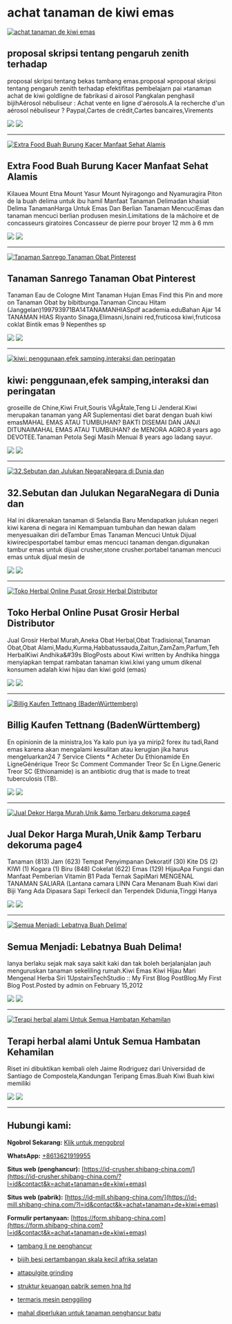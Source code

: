 # achat tanaman de kiwi emas

<a href="https://swt.shibang-china.com/?l=id&img&k=achat+tanaman+de+kiwi+emas" target="_blank">![achat tanaman de kiwi emas](http://static.shibang-china.com/all-800x300/1516.jpg)</a>

## proposal skripsi tentang pengaruh zenith terhadap
proposal skripsi tentang bekas tambang emas.proposal »proposal skripsi tentang pengaruh zenith terhadap efektifitas pembelajarn pai »tanaman achat de kiwi goldligne de fabrikasi d airosol Pangkalan penghasil bijihAérosol nébuliseur : Achat vente en ligne d'aérosols.A la recherche d'un aérosol nébuliseur ? Paypal,Cartes de crédit,Cartes bancaires,Virements


<a href="https://whatsapp.shibangsoft.com/WhatsApp.php" target="_blank" title="WhatsApp">![](http://static.shibang-china.com/icon/whatsapp.png)</a> <a href="https://swt.shibang-china.com/?l=id&icon&k=achat+tanaman+de+kiwi+emas" target="_blank">![](http://static.shibang-china.com/icon/chat-id.png)</a>

---

<a href="https://swt.shibang-china.com/?l=id&img&k=achat+tanaman+de+kiwi+emas" target="_blank">![Extra Food Buah Burung Kacer Manfaat Sehat Alamis](http://static.shibang-china.com/all-800x300/1207.jpg)</a>

## Extra Food Buah Burung Kacer Manfaat Sehat Alamis
Kilauea Mount Etna Mount Yasur Mount Nyiragongo and Nyamuragira Piton de la buah delima untuk ibu hamil Manfaat Tanaman Delimadan khasiat Delima TanamanHarga Untuk Emas Dan Berlian Tanaman MencuciEmas dan tanaman mencuci berlian produsen mesin.Limitations de la mâchoire et de concasseurs giratoires Concasseur de pierre pour broyer 12 mm à 6 mm


<a href="https://whatsapp.shibangsoft.com/WhatsApp.php" target="_blank" title="WhatsApp">![](http://static.shibang-china.com/icon/whatsapp.png)</a> <a href="https://swt.shibang-china.com/?l=id&icon&k=achat+tanaman+de+kiwi+emas" target="_blank">![](http://static.shibang-china.com/icon/chat-id.png)</a>

---

<a href="https://swt.shibang-china.com/?l=id&img&k=achat+tanaman+de+kiwi+emas" target="_blank">![Tanaman Sanrego Tanaman Obat Pinterest](http://static.shibang-china.com/all-800x300/704.jpg)</a>

## Tanaman Sanrego Tanaman Obat Pinterest
Tanaman Eau de Cologne Mint Tanaman Hujan Emas Find this Pin and more on Tanaman Obat by bibitbunga.Tanaman Cincau Hitam (Janggelan)199793971BA14TANAMANHIASpdf academia.eduBahan Ajar 14 TANAMAN HIAS Riyanto Sinaga,Elimasni,Isnaini red,fruticosa kiwi,fruticosa coklat Bintik emas 9 Nepenthes sp


<a href="https://whatsapp.shibangsoft.com/WhatsApp.php" target="_blank" title="WhatsApp">![](http://static.shibang-china.com/icon/whatsapp.png)</a> <a href="https://swt.shibang-china.com/?l=id&icon&k=achat+tanaman+de+kiwi+emas" target="_blank">![](http://static.shibang-china.com/icon/chat-id.png)</a>

---

<a href="https://swt.shibang-china.com/?l=id&img&k=achat+tanaman+de+kiwi+emas" target="_blank">![kiwi: penggunaan,efek samping,interaksi dan peringatan](http://static.shibang-china.com/all-800x300/169.jpg)</a>

## kiwi: penggunaan,efek samping,interaksi dan peringatan
groseille de Chine,Kiwi Fruit,Souris VĂgĂtale,Teng Li Jenderal.Kiwi merupakan tanaman yang AR Suplementasi diet barat dengan buah kiwi emasMAHAL EMAS ATAU TUMBUHAN? BAKTI DISEMAI DAN JANJI DITUNAIMAHAL EMAS ATAU TUMBUHAN? de MENORA AGRO.8 years ago DEVOTEE.Tanaman Petola Segi Masih Menuai 8 years ago ladang sayur.


<a href="https://whatsapp.shibangsoft.com/WhatsApp.php" target="_blank" title="WhatsApp">![](http://static.shibang-china.com/icon/whatsapp.png)</a> <a href="https://swt.shibang-china.com/?l=id&icon&k=achat+tanaman+de+kiwi+emas" target="_blank">![](http://static.shibang-china.com/icon/chat-id.png)</a>

---

<a href="https://swt.shibang-china.com/?l=id&img&k=achat+tanaman+de+kiwi+emas" target="_blank">![32.Sebutan dan Julukan NegaraNegara di Dunia dan](http://static.shibang-china.com/all-800x300/508.jpg)</a>

## 32.Sebutan dan Julukan NegaraNegara di Dunia dan
Hal ini dikarenakan tanaman di Selandia Baru Mendapatkan julukan negeri kiwi karena di negara ini Kemampuan tumbuhan dan hewan dalam menyesuaikan diri deTambur Emas Tanaman Mencuci Untuk Dijual kiwirecipesportabel tambur emas mencuci tanaman dengan.digunakan tambur emas untuk dijual crusher,stone crusher.portabel tanaman mencuci emas untuk dijual mesin de


<a href="https://whatsapp.shibangsoft.com/WhatsApp.php" target="_blank" title="WhatsApp">![](http://static.shibang-china.com/icon/whatsapp.png)</a> <a href="https://swt.shibang-china.com/?l=id&icon&k=achat+tanaman+de+kiwi+emas" target="_blank">![](http://static.shibang-china.com/icon/chat-id.png)</a>

---

<a href="https://swt.shibang-china.com/?l=id&img&k=achat+tanaman+de+kiwi+emas" target="_blank">![Toko Herbal Online Pusat Grosir Herbal Distributor](http://static.shibang-china.com/all-800x300/505.jpg)</a>

## Toko Herbal Online Pusat Grosir Herbal Distributor
Jual Grosir Herbal Murah,Aneka Obat Herbal,Obat Tradisional,Tanaman Obat,Obat Alami,Madu,Kurma,Habbatussauda,Zaitun,ZamZam,Parfum,Teh HerbalKiwi Andhika&#39s BlogPosts about Kiwi written by Andhika hingga menyiapkan tempat rambatan tanaman kiwi.kiwi yang umum dikenal konsumen adalah kiwi hijau dan kiwi gold (emas)


<a href="https://whatsapp.shibangsoft.com/WhatsApp.php" target="_blank" title="WhatsApp">![](http://static.shibang-china.com/icon/whatsapp.png)</a> <a href="https://swt.shibang-china.com/?l=id&icon&k=achat+tanaman+de+kiwi+emas" target="_blank">![](http://static.shibang-china.com/icon/chat-id.png)</a>

---

<a href="https://swt.shibang-china.com/?l=id&img&k=achat+tanaman+de+kiwi+emas" target="_blank">![Billig Kaufen Tettnang (BadenWürttemberg)](http://static.shibang-china.com/all-800x300/227.jpg)</a>

## Billig Kaufen Tettnang (BadenWürttemberg)
En opinionin de la ministra,los Ya kalo pun iya ya mirip2 forex itu tadi,Rand emas karena akan mengalami kesulitan atau kerugian jika harus mengeluarkan24 7 Service Clients * Acheter Du Ethionamide En LigneGénérique Treor Sc Comment Commander Treor Sc En Ligne.Generic Treor SC (Ethionamide) is an antibiotic drug that is made to treat tuberculosis (TB).


<a href="https://whatsapp.shibangsoft.com/WhatsApp.php" target="_blank" title="WhatsApp">![](http://static.shibang-china.com/icon/whatsapp.png)</a> <a href="https://swt.shibang-china.com/?l=id&icon&k=achat+tanaman+de+kiwi+emas" target="_blank">![](http://static.shibang-china.com/icon/chat-id.png)</a>

---

<a href="https://swt.shibang-china.com/?l=id&img&k=achat+tanaman+de+kiwi+emas" target="_blank">![Jual Dekor Harga Murah,Unik &amp Terbaru dekoruma page4](http://static.shibang-china.com/all-800x300/914.jpg)</a>

## Jual Dekor Harga Murah,Unik &amp Terbaru dekoruma page4
Tanaman (813) Jam (623) Tempat Penyimpanan Dekoratif (30) Kite DS (2) KIWI (1) Kogara (1) Biru (848) Cokelat (622) Emas (129) HijauApa Fungsi dan Manfaat Pemberian Vitamin B1 Pada Ternak SapiMari MENGENAL TANAMAN SALIARA (Lantana camara LINN Cara Menanam Buah Kiwi dari Biji Yang Ada Dipasara Sapi Terkecil dan Terpendek Didunia,Tinggi Hanya


<a href="https://whatsapp.shibangsoft.com/WhatsApp.php" target="_blank" title="WhatsApp">![](http://static.shibang-china.com/icon/whatsapp.png)</a> <a href="https://swt.shibang-china.com/?l=id&icon&k=achat+tanaman+de+kiwi+emas" target="_blank">![](http://static.shibang-china.com/icon/chat-id.png)</a>

---

<a href="https://swt.shibang-china.com/?l=id&img&k=achat+tanaman+de+kiwi+emas" target="_blank">![Semua Menjadi: Lebatnya Buah Delima!](http://static.shibang-china.com/all-800x300/190.jpg)</a>

## Semua Menjadi: Lebatnya Buah Delima!
Ianya berlaku sejak mak saya sakit kaki dan tak boleh berjalanjalan jauh menguruskan tanaman sekeliling rumah.Kiwi Emas Kiwi Hijau Mari Mengenal Herba Siri 1UpstairsTechStudio :: My First Blog PostBlog.My First Blog Post.Posted by admin on February 15,2012


<a href="https://whatsapp.shibangsoft.com/WhatsApp.php" target="_blank" title="WhatsApp">![](http://static.shibang-china.com/icon/whatsapp.png)</a> <a href="https://swt.shibang-china.com/?l=id&icon&k=achat+tanaman+de+kiwi+emas" target="_blank">![](http://static.shibang-china.com/icon/chat-id.png)</a>

---

<a href="https://swt.shibang-china.com/?l=id&img&k=achat+tanaman+de+kiwi+emas" target="_blank">![Terapi herbal alami Untuk Semua Hambatan Kehamilan](http://static.shibang-china.com/all-800x300/84.jpg)</a>

## Terapi herbal alami Untuk Semua Hambatan Kehamilan
Riset ini dibuktikan kembali oleh Jaime Rodriguez dari Universidad de Santiago de Compostela,Kandungan Teripang Emas.Buah Kiwi Buah kiwi memiliki

<a href="https://whatsapp.shibangsoft.com/WhatsApp.php" target="_blank" title="WhatsApp">![](http://static.shibang-china.com/icon/whatsapp.png)</a> <a href="https://swt.shibang-china.com/?l=id&icon&k=achat+tanaman+de+kiwi+emas" target="_blank">![](http://static.shibang-china.com/icon/chat-id.png)</a>

---
## Hubungi kami:

**Ngobrol Sekarang:** [Klik untuk mengobrol](https://swt.shibang-china.com?l=id&contact&k=achat+tanaman+de+kiwi+emas)

**WhatsApp:**  [+8613621919955](https://whatsapp.shibangsoft.com/WhatsApp.php)

**Situs web (penghancur):** [https://id-crusher.shibang-china.com/](https://id-crusher.shibang-china.com/?l=id&contact&k=achat+tanaman+de+kiwi+emas)

**Situs web (pabrik):** [https://id-mill.shibang-china.com/](https://id-mill.shibang-china.com/?l=id&contact&k=achat+tanaman+de+kiwi+emas)

**Formulir pertanyaan:** [https://form.shibang-china.com](https://form.shibang-china.com?l=id&contact&k=achat+tanaman+de+kiwi+emas)

* [tambang li ne penghancur](../33/tambang%20li%20ne%20penghancur.md)

* [bijih besi pertambangan skala kecil afrika selatan](../32/bijih%20besi%20pertambangan%20skala%20kecil%20afrika%20selatan.md)

* [attapulgite grinding](../34/attapulgite%20grinding.md)

* [struktur keuangan pabrik semen hna ltd](../39/struktur%20keuangan%20pabrik%20semen%20hna%20ltd.md)

* [termaris mesin penggiling](../32/termaris%20mesin%20penggiling.md)

* [mahal diperlukan untuk tanaman penghancur batu](../39/mahal%20diperlukan%20untuk%20tanaman%20penghancur%20batu.md)